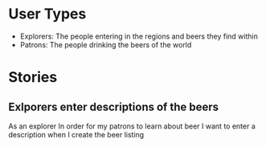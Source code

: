 # User Types

* Explorers: The people entering in the regions and beers they find within
* Patrons: The people drinking the beers of the world

# Stories

## Exlporers enter descriptions of the beers

As an explorer
In order for my patrons to learn about beer
I want to enter a description when I create the beer listing
